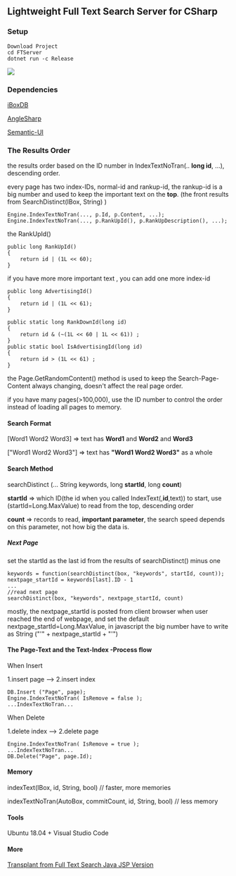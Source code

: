 ## Lightweight Full Text Search Server for CSharp

### Setup

```
Download Project
cd FTServer
dotnet run -c Release
```


![](https://github.com/iboxdb/ftserver/raw/master/FTServer/web/css/fts2.png)

### Dependencies
[iBoxDB](http://www.iboxdb.com/)

[AngleSharp](https://github.com/AngleSharp/AngleSharp)

[Semantic-UI](http://semantic-ui.com/)



### The Results Order
the results order based on the ID number in IndexTextNoTran(.. **long id**, ...),  descending order.

every page has two index-IDs, normal-id and rankup-id, the rankup-id is a big number and used to keep the important text on the **top**.  (the front results from SearchDistinct(IBox, String) )
````
Engine.IndexTextNoTran(..., p.Id, p.Content, ...);
Engine.IndexTextNoTran(..., p.RankUpId(), p.RankUpDescription(), ...);
````					

the RankUpId()
````
public long RankUpId()
{
    return id | (1L << 60);
}
````

if you have more more important text , you can add one more index-id
````
public long AdvertisingId()
{
    return id | (1L << 61);
}
````
````
public static long RankDownId(long id)
{
    return id & (~(1L << 60 | 1L << 61)) ;
}
public static bool IsAdvertisingId(long id)
{
    return id > (1L << 61) ;
}
````		


the Page.GetRandomContent() method is used to keep the Search-Page-Content always changing, doesn't affect the real page order.

if you have many pages(>100,000),  use the ID number to control the order instead of loading all pages to memory.


#### Search Format

[Word1 Word2 Word3] => text has **Word1** and **Word2** and **Word3**

["Word1 Word2 Word3"] => text has **"Word1 Word2 Word3"** as a whole


#### Search Method
searchDistinct (... String keywords, long **startId**, long **count**)

**startId** => which ID(the id when you called IndexText(,**id**,text)) to start, use (startId=Long.MaxValue) to read from the top, descending order

**count** => records to read,  **important parameter**, the search speed depends on this parameter, not how big the data is.

##### Next Page
set the startId as the last id from the results of searchDistinct() minus one

```
keywords = function(searchDistinct(box, "keywords", startId, count));
nextpage_startId = keywords[last].ID - 1 
...
//read next page
searchDistinct(box, "keywords", nextpage_startId, count)
```

mostly, the nextpage_startId is posted from client browser when user reached the end of webpage, and set the default nextpage_startId=Long.MaxValue, in javascript the big number have to write as String ("'" + nextpage_startId + "'")


#### The Page-Text and the Text-Index -Process flow

When Insert

1.insert page --> 2.insert index
````
DB.Insert ("Page", page);
Engine.IndexTextNoTran( IsRemove = false );
...IndexTextNoTran...
````


When Delete  

1.delete index --> 2.delete page
````
Engine.IndexTextNoTran( IsRemove = true );
...IndexTextNoTran...
DB.Delete("Page", page.Id);
````				

#### Memory

indexText(IBox, id, String, bool) // faster, more memories

indexTextNoTran(AutoBox, commitCount, id, String, bool) // less memory


#### Tools
Ubuntu 18.04 + Visual Studio Code

#### More
[Transplant from Full Text Search Java JSP Version](https://github.com/iboxdb/ftserver)
